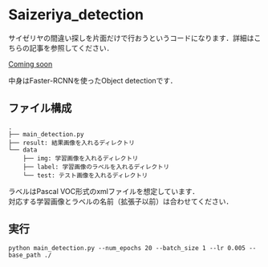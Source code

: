 # Saizeriya_detection
サイゼリヤの間違い探しを片面だけで行おうというコードになります．詳細はこちらの記事を参照してください．  

[Coming soon]()

中身はFaster-RCNNを使ったObject detectionです．  

## ファイル構成
```
.  
├── main_detection.py  
├── result: 結果画像を入れるディレクトリ  
└── data  
    ├── img: 学習画像を入れるディレクトリ  
    ├── label: 学習画像のラベルを入れるディレクトリ  
    └── test: テスト画像を入れるディレクトリ 
```

ラベルはPascal VOC形式のxmlファイルを想定しています．  
対応する学習画像とラベルの名前（拡張子以前）は合わせてください．  

## 実行

```
python main_detection.py --num_epochs 20 --batch_size 1 --lr 0.005 --base_path ./
```

